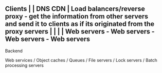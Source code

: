    Clients
   |     |
  DNS  CDN
   |
Load balancers/reverse proxy - get the information from other servers and send it to clients as if its originated from the proxy servers
|               |              |               |
Web servers - Web servers - Web servers - Web servers
--------------------------------------------------------
Backend

Web services / Object caches / Queues / File servers  / Lock servers / Batch processing servers
